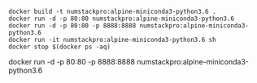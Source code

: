 ```
docker build -t numstackpro:alpine-miniconda3-python3.6 .
docker run -d -p 80:80 numstackpro:alpine-miniconda3-python3.6
docker run -d -p 80:80 -p 8888:8888 numstackpro:alpine-miniconda3-python3.6
docker run -it numstackpro:alpine-miniconda3-python3.6 sh
docker stop $(docker ps -aq)
```

docker run -d -p 80:80 -p 8888:8888 numstackpro:alpine-miniconda3-python3.6